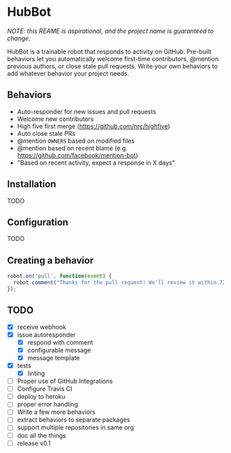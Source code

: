 # HubBot

_NOTE: this REAME is aspirational, and the project name is guaranteed to change._

HubBot is a trainable robot that responds to activity on GitHub. Pre-built behaviors let you automatically welcome first-time contributors, @mention previous authors, or close stale pull requests. Write your own behaviors to add whatever behavior your project needs.

## Behaviors

- Auto-responder for new issues and pull requests
- Welcome new contributors
- High five first merge (https://github.com/nrc/highfive)
- Auto close stale PRs
- @mention `OWNERS` based on modified files
- @mention based on recent blame (e.g. https://github.com/facebook/mention-bot)
- "Based on recent activity, expect a response in X days"

## Installation

TODO

## Configuration

TODO

## Creating a behavior

```javascript
robot.on('pull', function(event) {
  robot.comment("Thanks for the pull request! We'll review it within 72 hours!");
});
```

## TODO

- [x] receive webhook
- [x] issue autoresponder
  - [x] respond with comment
  - [x] configurable message
  - [x] message template
- [x] tests
  - [x] linting
- [ ] Proper use of GitHub Integrations
- [ ] Configure Travis CI
- [ ] deploy to heroku
- [ ] proper error handling
- [ ] Write a few more behaviors
- [ ] extract behaviors to separate packages
- [ ] support multiple repositories in same org
- [ ] doc all the things
- [ ] release v0.1
